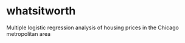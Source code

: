 # whatsitworth
Multiple logistic regression analysis of housing prices in the Chicago metropolitan area
